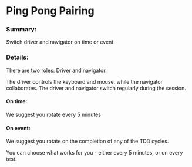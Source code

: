 # Ping Pong Pairing

### Summary:

Switch driver and navigator on time or event


### Details:

There are two roles: Driver and navigator. 

The driver controls the keyboard and mouse, while the navigator collaborates. The driver and navigator switch regularly during the session. 


#### On time:

We suggest you rotate every 5 minutes


#### On event:

We suggest you rotate on the completion of any of the TDD cycles.

You can choose what works for you - either every 5 minutes, or on every test.
